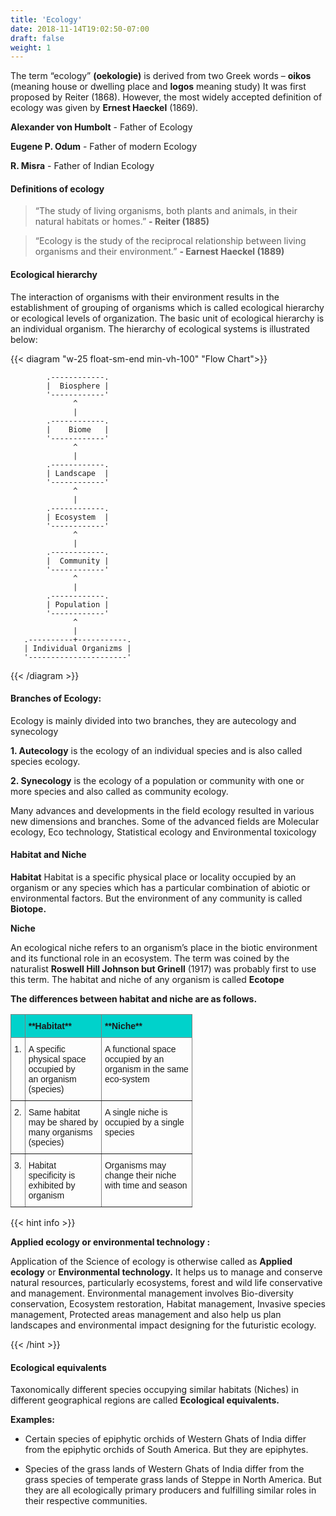```yaml
---
title: 'Ecology'
date: 2018-11-14T19:02:50-07:00
draft: false
weight: 1
---
```





The term “ecology” **(oekologie)** is derived from two Greek words – **oikos** (meaning house or dwelling place and **logos** meaning study) It was first proposed by Reiter (1868). However, the most widely accepted definition of ecology was given by **Ernest Haeckel** (1869). 

**Alexander von Humbolt** - Father of Ecology

**Eugene P. Odum** - Father of modern Ecology

**R. Misra** - Father of Indian Ecology



#### Definitions of ecology 

> “The study of living organisms, both plants and animals, in their natural habitats or homes.” **- Reiter (1885)**

> “Ecology is the study of the reciprocal relationship between living organisms and their environment.” **- Earnest Haeckel (1889)**


#### Ecological hierarchy 

The interaction of organisms with their environment results in the establishment of grouping of organisms which is called ecological hierarchy or ecological levels of organization. The basic unit of ecological hierarchy is an individual organism. The hierarchy of ecological systems is illustrated below:

{{< diagram "w-25 float-sm-end min-vh-100" "Flow Chart">}}

```goat
        .------------. 
        |  Biosphere |
        '------------'
              ^
              |
        .------------. 
        |    Biome   |
        '------------'
              ^
              |
        .------------. 
        | Landscape  |
        '------------'
              ^
              |
        .------------. 
        | Ecosystem  |
        '------------'
              ^
              |
        .------------. 
        |  Community |
        '------------'
              ^
              |
        .------------. 
        | Population |
        '------------'
              ^
              |
   .----------+-----------. 
   | Individual Organizms |
   '----------------------'
```

{{< /diagram >}}

#### Branches of Ecology: 

Ecology is mainly divided into two branches,
they are autecology and synecology

**1. Autecology** is the ecology of an individual
species and is also called species ecology.

**2. Synecology** is the ecology of a population or
community with one or more species and also
called as community ecology.

Many advances and developments in the field
ecology resulted in various new dimensions
and branches. Some of the advanced fields are
Molecular ecology, Eco technology, Statistical
ecology and Environmental toxicology


#### Habitat and Niche 

**Habitat**
Habitat is a specific physical place or locality occupied by an organism or any species which has a particular combination of abiotic or environmental factors. But the environment of any community is called **Biotope.**

**Niche**

An ecological niche refers to an organism’s place in the biotic environment and its functional role in an ecosystem. The term was coined by the naturalist **Roswell Hill Johnson but Grinell** (1917) was probably first to use this term. The habitat and niche of any organism is called **Ecotope**

**The differences between habitat and niche are as follows.**

<style type="text/css">
.tg  {border-collapse:collapse;border-spacing:0;}
.tg td{border-color:black;border-style:solid;border-width:1px;font-family:Arial, sans-serif;font-size:14px;
  overflow:hidden;padding:10px 5px;word-break:normal;}
.tg th{border-color:black;border-style:solid;border-width:1px;font-family:Arial, sans-serif;font-size:14px;
  font-weight:normal;overflow:hidden;padding:10px 5px;word-break:normal;}
.tg .tg-item{background-color:#00d2cb;border-color:inherit;text-align:left;vertical-align:top}
.tg .tg-0pky{border-color:inherit;text-align:left;vertical-align:top}
</style>
<table class="tg">
<thead>
  <tr>
    <th class="tg-item"></th>
    <th class="tg-item"><span style="font-weight:bold">**Habitat**</span></th>
    <th class="tg-item"><span style="font-weight:bold">**Niche**</span></th>
  </tr>
</thead>
<tbody>
  <tr>
    <td class="tg-0pky">1.</td>
    <td class="tg-0pky">A specific<br>physical space<br>occupied by<br>an organism<br>(species)</td>
    <td class="tg-0pky">A functional space<br>occupied by an<br>organism in the same<br>eco-system</td>
  </tr>
  <tr>
    <td class="tg-0pky">2.</td>
    <td class="tg-0pky">Same habitat<br>may be shared by<br>many organisms<br>(species)</td>
    <td class="tg-0pky">A single niche is<br>occupied by a single<br>species</td>
  </tr>
  <tr>
    <td class="tg-0pky">3.</td>
    <td class="tg-0pky">Habitat<br>specificity is<br>exhibited by<br>organism</td>
    <td class="tg-0pky">Organisms may<br>change their niche<br>with time and season</td>
  </tr>
</tbody>

</table>


{{< hint info >}}

**Applied ecology or environmental technology :**

Application of the Science of ecology is otherwise called as **Applied ecology** or **Environmental technology.** It helps us to manage and conserve natural resources, particularly ecosystems, forest and wild life conservative and management. Environmental management involves Bio-diversity conservation, Ecosystem restoration, Habitat management, Invasive species management, Protected areas management and also help us plan landscapes and environmental impact designing for the futuristic ecology.

{{< /hint >}}

#### Ecological equivalents 

Taxonomically different species occupying similar habitats (Niches) in different geographical regions are called **Ecological equivalents.**

**Examples:**

* Certain species of epiphytic orchids of Western Ghats of India differ from the epiphytic orchids of South America. But they are epiphytes.

* Species of the grass lands of Western Ghats of India differ from the grass species of temperate grass lands of Steppe in North America. But they are all ecologically primary producers and fulfilling similar roles in their respective communities.


